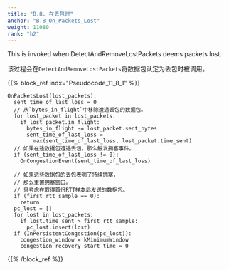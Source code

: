 ```yaml
---
title: "B.8. 在丢包时"
anchor: "B.8_On_Packets_Lost"
weight: 11080
rank: "h2"
---
```


This is invoked when DetectAndRemoveLostPackets deems packets lost.

该过程会在`DetectAndRemoveLostPackets`将数据包认定为丢包时被调用。

{{% block_ref
indx="Pseudocode_11_8_1" %}}

```
OnPacketsLost(lost_packets):
  sent_time_of_last_loss = 0
  // 从`bytes_in_flight`中移除遭遇丢包的数据包。
  for lost_packet in lost_packets:
    if lost_packet.in_flight:
      bytes_in_flight -= lost_packet.sent_bytes
      sent_time_of_last_loss =
        max(sent_time_of_last_loss, lost_packet.time_sent)
  // 如果在途数据包遭遇丢包，那么触发拥塞事件。
  if (sent_time_of_last_loss != 0):
    OnCongestionEvent(sent_time_of_last_loss)

  // 如果这些数据包的丢包表明了持续拥塞，
  // 那么重置拥塞窗口。
  // 只考虑在取得首份RTT样本后发送的数据包。
  if (first_rtt_sample == 0):
    return
  pc_lost = []
  for lost in lost_packets:
    if lost.time_sent > first_rtt_sample:
      pc_lost.insert(lost)
  if (InPersistentCongestion(pc_lost)):
    congestion_window = kMinimumWindow
    congestion_recovery_start_time = 0
```

{{% /block_ref %}}
